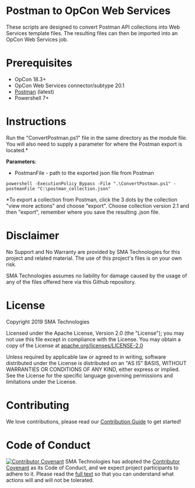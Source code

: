 # Postman to OpCon Web Services
These scripts are designed to convert Postman API collections into Web Services template files.  The resulting files can then be imported into an OpCon Web Services job.

# Prerequisites
* OpCon 18.3+
* OpCon Web Services connector/subtype 20.1
* <a href='https://www.postman.com/'>Postman</a> (latest)
* Powershell 7+

# Instructions
Run the "ConvertPostman.ps1" file in the same directory as the module file.  You will also need to supply a parameter for where the Postman export is located.*

<b>Parameters</b>:
* PostmanFile -  path to the exported json file from Postman

```
powershell -ExecutionPolicy Bypass -File ".\ConvertPostman.ps1" -postmanFile "C:\postman_collection.json"
```

*To export a collection from Postman, click the 3 dots by the collection "view more actions" and choose "export".  Choose collection version 2.1 and then "export", remember where you save the resulting .json file.

# Disclaimer
No Support and No Warranty are provided by SMA Technologies for this project and related material. The use of this project's files is on your own risk.

SMA Technologies assumes no liability for damage caused by the usage of any of the files offered here via this Github repository.

# License
Copyright 2019 SMA Technologies

Licensed under the Apache License, Version 2.0 (the "License");
you may not use this file except in compliance with the License.
You may obtain a copy of the License at [apache.org/licenses/LICENSE-2.0](http://www.apache.org/licenses/LICENSE-2.0)

Unless required by applicable law or agreed to in writing, software
distributed under the License is distributed on an "AS IS" BASIS,
WITHOUT WARRANTIES OR CONDITIONS OF ANY KIND, either express or implied.
See the License for the specific language governing permissions and
limitations under the License.

# Contributing
We love contributions, please read our [Contribution Guide](CONTRIBUTING.md) to get started!

# Code of Conduct
[![Contributor Covenant](https://img.shields.io/badge/Contributor%20Covenant-v2.0%20adopted-ff69b4.svg)](code-of-conduct.md)
SMA Technologies has adopted the [Contributor Covenant](CODE_OF_CONDUCT.md) as its Code of Conduct, and we expect project participants to adhere to it. Please read the [full text](CODE_OF_CONDUCT.md) so that you can understand what actions will and will not be tolerated.
